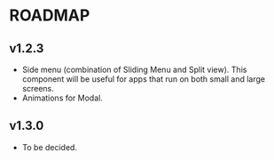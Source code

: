 
ROADMAP
====

v1.2.3
----

 * Side menu (combination of Sliding Menu and Split view). This component will be useful for apps that run on both small and large screens.
 * Animations for Modal.

v1.3.0
----

 * To be decided.
